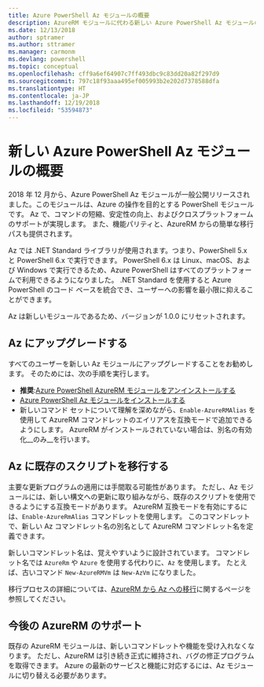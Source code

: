 ```yaml
---
title: Azure PowerShell Az モジュールの概要
description: AzureRM モジュールに代わる新しい Azure PowerShell Az モジュールの概要。
ms.date: 12/13/2018
author: sptramer
ms.author: sttramer
ms.manager: carmonm
ms.devlang: powershell
ms.topic: conceptual
ms.openlocfilehash: cff9a6ef64907c7ff493dbc9c83dd20a82f297d9
ms.sourcegitcommit: 797c18f93aaa495ef005993b2e202d7378588dfa
ms.translationtype: HT
ms.contentlocale: ja-JP
ms.lasthandoff: 12/19/2018
ms.locfileid: "53594873"
---
```

# <a name="introducing-the-new-azure-powershell-az-module"></a>新しい Azure PowerShell Az モジュールの概要

2018 年 12 月から、Azure PowerShell Az モジュールが一般公開リリースされました。このモジュールは、Azure の操作を目的とする PowerShell モジュールです。 Az で、コマンドの短縮、安定性の向上、およびクロスプラットフォームのサポートが実現します。 また、機能パリティと、AzureRM からの簡単な移行パスも提供されます。

Az では .NET Standard ライブラリが使用されます。つまり、PowerShell 5.x と PowerShell 6.x で実行できます。
PowerShell 6.x は Linux、macOS、および Windows で実行できるため、Azure PowerShell はすべてのプラットフォームで利用できるようになりました。
.NET Standard を使用すると Azure PowerShell のコード ベースを統合でき、ユーザーへの影響を最小限に抑えることができます。

Az は新しいモジュールであるため、バージョンが 1.0.0 にリセットされます。

## <a name="upgrade-to-az"></a>Az にアップグレードする

すべてのユーザーを新しい Az モジュールにアップグレードすることをお勧めします。 そのためには、次の手順を実行します。

* __推奨__:[Azure PowerShell AzureRM モジュールをアンインストールする](/powershell/azure/uninstall-az-ps#uninstall-the-azurerm-module)
* [Azure PowerShell Az モジュールをインストールする](/powershell/azure/install-az-ps)
* 新しいコマンド セットについて理解を深めながら、`Enable-AzureRMAlias` を使用して AzureRM コマンドレットのエイリアスを互換モードで追加できるようにします。 AzureRM がインストールされていない場合は、別名の有効化__のみ__を行います。

## <a name="migrate-existing-scripts-to-az"></a>Az に既存のスクリプトを移行する

主要な更新プログラムの適用には手間取る可能性があります。 ただし、Az モジュールには、新しい構文への更新に取り組みながら、既存のスクリプトを使用できるようにする互換モードがあります。 AzureRM 互換モードを有効にするには、`Enable-AzureRmAlias` コマンドレットを使用します。 このコマンドレットで、新しい Az コマンドレット名の別名として AzureRM コマンドレット名を定義できます。

新しいコマンドレット名は、覚えやすいように設計されています。 コマンドレット名では `AzureRm` や `Azure` を使用する代わりに、`Az` を使用します。 たとえば、古いコマンド `New-AzureRMVm` は `New-AzVm` になりました。

移行プロセスの詳細については、[AzureRM から Az への移行](migrate-from-azurerm-to-az.md)に関するページを参照してください。

## <a name="the-future-of-support-for-azurerm"></a>今後の AzureRM のサポート

既存の AzureRM モジュールは、新しいコマンドレットや機能を受け入れなくなります。 ただし、AzureRM は引き続き正式に維持され、バグの修正プログラムを取得できます。 Azure の最新のサービスと機能に対応するには、Az モジュールに切り替える必要があります。